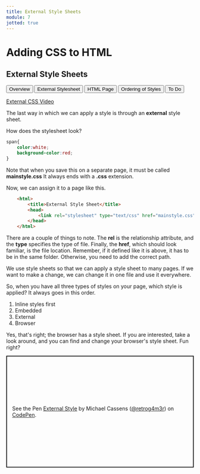 ```yaml
---
title: External Style Sheets
module: 7
jotted: true
---
```


# Adding CSS to HTML

## External Style Sheets

<div class="tab">
    <button class="tablinks active" onclick="openTab(event, 'Overview')">Overview</button>
    <button class="tablinks" onclick="openTab(event, 'Stylesheet')">External Stylesheet</button>
    <button class="tablinks" onclick="openTab(event, 'Page')">HTML Page</button>
    <button class="tablinks" onclick="openTab(event, 'Order')">Ordering of Styles</button>
    <button class="tablinks" onclick="openTab(event, 'ToDo')">To Do</button>
</div>

<!-- Tab content -->
<div id="Overview" class="tabcontent" style="display:block">

<p><a href="//www.youtube.com/embed/SgCWkF4--t0" data-lity>External CSS Video</a></p>

<p>The last way in which we can apply a style is through an <b>external</b> style sheet.</p>

</div>

<div id="Stylesheet" class="tabcontent">

<p>How does the stylesheet look?</p>

<div class="tabhtml" markdown="1">

```css
span{
    color:white;
    background-color:red;
}
```

</div>

<p>Note that when you save this on a separate page, it must be called <b>mainstyle.css</b>  It always ends with a <b>.css</b> extension.</p>

</div>

<div id="Page" class="tabcontent">

<p>Now, we can assign it to a page like this.</p>

<div class="tabhtml" markdown="1">

```html
    <html>
        <title>External Style Sheet</title>
        <head>
            <link rel="stylesheet" type="text/css" href="mainstyle.css">
        </head>
    </html>
```

</div>

<p></p>

<p>There are a couple of things to note.  The <b>rel</b> is the relationship attribute, and the <b>type</b> specifies the type of file.  Finally, the <b>href</b>, which should look familiar, is the file location. Remember, if it defined like it is above, it has to be in the same folder.  Otherwise, you need to add the correct path.</p>

<p>We use style sheets so that we can apply a style sheet to many pages.  If we want to make a change, we can change it in one file and use it everywhere.</p>

</div>

<div id="Order" class="tabcontent">

<p>So, when you have all three types of styles on your page, which style is applied?  It always goes in this order.</p>

<ol>
<li>Inline styles first</li>
<li>Embedded</li>
<li>External</li>
<li>Browser</li>
</ol>

<p>Yes, that's right; the browser has a style sheet.  If you are interested, take a look around, and you can find and change your browser's style sheet. Fun right?</p>

</div>

<div id="ToDo" class="tabcontent">
<p class="codepen" data-height="300" data-default-tab="html,result" data-slug-hash="RwgmoPR" data-editable="true" data-user="retrog4m3r" style="height: 300px; box-sizing: border-box; display: flex; align-items: center; justify-content: center; border: 2px solid; margin: 1em 0; padding: 1em;">
  <span>See the Pen <a href="https://codepen.io/retrog4m3r/pen/RwgmoPR">
  External Style</a> by Michael Cassens (<a href="https://codepen.io/retrog4m3r">@retrog4m3r</a>)
  on <a href="https://codepen.io">CodePen</a>.</span>
</p>
<script async src="https://cpwebassets.codepen.io/assets/embed/ei.js"></script>
</div>